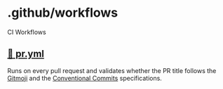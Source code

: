 # .github/workflows

CI Workflows

## [🦄 pr.yml](pr.yml)

Runs on every pull request and validates whether the PR title follows the [Gitmoji](https://gitmoji.dev/specification) and the [Conventional Commits](https://www.conventionalcommits.org/en/v1.0.0/#specification) specifications.
